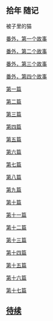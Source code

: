 ## 拾年 随记 


被子里的猫


[番外，第一个故事](https://tekan-0423.github.io/novel/第一个故事-卡洛斯.html) 

[番外，第二个故事](https://tekan-0423.github.io/novel/第二个故事-杰里.html) 

[番外，第三个故事](https://tekan-0423.github.io/novel/第三个故事-克里斯的玫瑰.html) 

[番外，第四个故事](https://tekan-0423.github.io/novel/第四个故事-Antoine.html) 

[第一篇](https://tekan-0423.github.io/novel/第五个故事-三个分手.html) 

[第二篇](https://tekan-0423.github.io/novel/第六个故事-旅行的开篇.html) 

[第三篇](https://tekan-0423.github.io/novel/第七个故事-老太太.html) 

[第四篇](https://tekan-0423.github.io/novel/第八个故事-三段爱情.html) 

[第五篇](https://tekan-0423.github.io/novel/第九个故事-我的故事.html) 

[第六篇](https://tekan-0423.github.io/novel/第十个故事-丁咛.html) 

[第七篇](https://tekan-0423.github.io/novel/第十一个故事-阿丽斯.html) 

[第八篇](https://tekan-0423.github.io/novel/第十二个故事-懂事.html) 

[第九篇](https://tekan-0423.github.io/novel/第十三个故事-修行.html) 

[第十篇](https://tekan-0423.github.io/novel/第十四个故事-离别.html) 

[第十一篇](https://tekan-0423.github.io/novel/第十五个故事-Alex.html) 

[第十二篇](https://tekan-0423.github.io/novel/第十六个故事-Ludivine.html) 

[第十三篇](https://tekan-0423.github.io/novel/第十七个故事-万圣节.html) 

[第十四篇](https://tekan-0423.github.io/novel/第十八个故事-疗伤.html) 

[第十五篇](https://tekan-0423.github.io/novel/第十九个故事-疯子Jack.html) 

[第十六篇](https://tekan-0423.github.io/novel/第二十个故事-中国城.html) 

[第十七篇](https://tekan-0423.github.io/novel/第二十一个故事-四个月的恋人.html) 


[待续]() 
--


